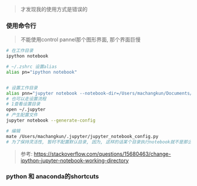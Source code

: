 > 才发现我的使用方式是错误的



### 使用命令行
> 不能使用control pannel那个图形界面, 那个界面巨慢
```sh
# 在工作目录
ipython notebook

# ~/.zshrc 设置alias
alias pn="ipython notebook"


# 设置工作目录
alias pnn="jupyter notebook --notebook-dir=/Users/machangkun/Documents/__ipython_notebook"
# 也可以走设置流程
# 1查看设置目录
open ~/.jupyter 
# 产生配置文件
jupyter notebook --generate-config

# 编辑
mate /Users/machangkun/.jupyter/jupyter_notebook_config.py
# 为了保持灵活性, 暂时不配置默认目录, 因为, 这样的话某个目录执行notebook就不是那么方便了

```

> 参考: https://stackoverflow.com/questions/15680463/change-ipython-jupyter-notebook-working-directory


### python 和 anaconda的shortcuts